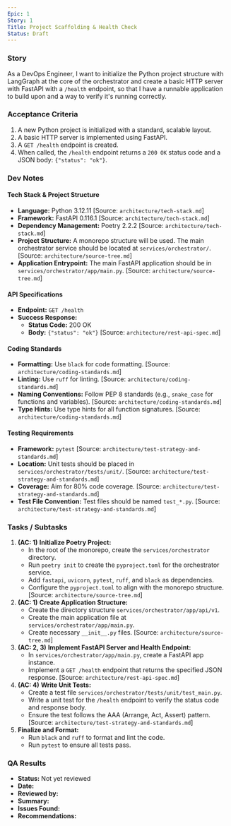 ```yaml
---
Epic: 1
Story: 1
Title: Project Scaffolding & Health Check
Status: Draft
---
```


### Story

As a DevOps Engineer, I want to initialize the Python project structure with LangGraph at the core of the orchestrator and create a basic HTTP server with FastAPI with a `/health` endpoint, so that I have a runnable application to build upon and a way to verify it's running correctly.

### Acceptance Criteria

1.  A new Python project is initialized with a standard, scalable layout.
2.  A basic HTTP server is implemented using FastAPI.
3.  A `GET /health` endpoint is created.
4.  When called, the `/health` endpoint returns a `200 OK` status code and a JSON body: `{"status": "ok"}`.

### Dev Notes

#### Tech Stack & Project Structure
- **Language:** Python 3.12.11 [Source: `architecture/tech-stack.md`]
- **Framework:** FastAPI 0.116.1 [Source: `architecture/tech-stack.md`]
- **Dependency Management:** Poetry 2.2.2 [Source: `architecture/tech-stack.md`]
- **Project Structure:** A monorepo structure will be used. The main orchestrator service should be located at `services/orchestrator/`. [Source: `architecture/source-tree.md`]
- **Application Entrypoint:** The main FastAPI application should be in `services/orchestrator/app/main.py`. [Source: `architecture/source-tree.md`]

#### API Specifications
- **Endpoint:** `GET /health`
- **Success Response:**
  - **Status Code:** 200 OK
  - **Body:** `{"status": "ok"}`
  [Source: `architecture/rest-api-spec.md`]

#### Coding Standards
- **Formatting:** Use `black` for code formatting. [Source: `architecture/coding-standards.md`]
- **Linting:** Use `ruff` for linting. [Source: `architecture/coding-standards.md`]
- **Naming Conventions:** Follow PEP 8 standards (e.g., `snake_case` for functions and variables). [Source: `architecture/coding-standards.md`]
- **Type Hints:** Use type hints for all function signatures. [Source: `architecture/coding-standards.md`]

#### Testing Requirements
- **Framework:** `pytest` [Source: `architecture/test-strategy-and-standards.md`]
- **Location:** Unit tests should be placed in `services/orchestrator/tests/unit/`. [Source: `architecture/test-strategy-and-standards.md`]
- **Coverage:** Aim for 80% code coverage. [Source: `architecture/test-strategy-and-standards.md`]
- **Test File Convention:** Test files should be named `test_*.py`. [Source: `architecture/test-strategy-and-standards.md`]

### Tasks / Subtasks

1.  **(AC: 1)** **Initialize Poetry Project:**
    - In the root of the monorepo, create the `services/orchestrator` directory.
    - Run `poetry init` to create the `pyproject.toml` for the orchestrator service.
    - Add `fastapi`, `uvicorn`, `pytest`, `ruff`, and `black` as dependencies.
    - Configure the `pyproject.toml` to align with the monorepo structure. [Source: `architecture/source-tree.md`]
2.  **(AC: 1)** **Create Application Structure:**
    - Create the directory structure `services/orchestrator/app/api/v1`.
    - Create the main application file at `services/orchestrator/app/main.py`.
    - Create necessary `__init__.py` files. [Source: `architecture/source-tree.md`]
3.  **(AC: 2, 3)** **Implement FastAPI Server and Health Endpoint:**
    - In `services/orchestrator/app/main.py`, create a FastAPI app instance.
    - Implement a `GET /health` endpoint that returns the specified JSON response. [Source: `architecture/rest-api-spec.md`]
4.  **(AC: 4)** **Write Unit Tests:**
    - Create a test file `services/orchestrator/tests/unit/test_main.py`.
    - Write a unit test for the `/health` endpoint to verify the status code and response body.
    - Ensure the test follows the AAA (Arrange, Act, Assert) pattern. [Source: `architecture/test-strategy-and-standards.md`]
5.  **Finalize and Format:**
    - Run `black` and `ruff` to format and lint the code.
    - Run `pytest` to ensure all tests pass.

### QA Results

- **Status:** Not yet reviewed
- **Date:**
- **Reviewed by:**
- **Summary:**
- **Issues Found:**
- **Recommendations:**
